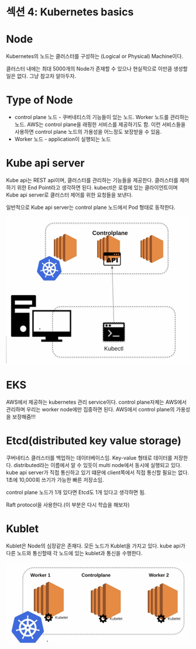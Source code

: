 # 섹션 4: Kubernetes basics

# Node

Kubernetes의 노드는 클러스터를 구성하는 (Logical or Physical) Machine이다.

클러스터 내에는 최대 5000개의 Node가 존재할 수 있으나 현실적으로 이만큼 생성할 일은 없다. 그냥 참고차 알아두자.

# Type of Node

- control plane 노드 - 쿠버네티스의 기능들이 있는 노드. Worker 노드를 관리하는 노드. AWS는 control plane을 래핑한 서비스를 제공하기도 함. 이런 서비스들을 사용하면 control plane 노드의 가용성을 어느정도 보장받을 수 있음.
- Worker 노드 - application이 실행되는 노드

# Kube api server

Kube api는 REST api이며, 클러스터를 관리하는 기능들을 제공한다. 클러스터를 제어하기 위한 End Point라고 생각하면 된다. kubectl은 로컬에 있는 클라이언트이며 Kube api server로 클러스터 제어를 위한 요청들을 보낸다.

일반적으로 Kube api server는 control plane 노드에서 Pod 형태로 동작한다.

![Image.png](Image.png)

# EKS

AWS에서 제공하는 kubernetes 관리 service이다. control plane자체는 AWS에서 관리하며 우리는 worker node에만 집중하면 된다. AWS에서 control plane의 가용성을 보장해줌!!!

# Etcd(distributed key value storage)

쿠버네티스 클러스터를 백업하는 데이터베이스임. Key-value 형태로 데이터를 저장한다. distributed라는 이름에서 알 수 있듯이 multi node에서 동시에 실행되고 있다. kube api server가 직접 통신하고 있기 떄문에 client쪽에서 직접 통신할 필요는 없다. 1초에 10,000회 쓰기가 가능한 빠른 저장소임.

control plane 노드가 1개 있다면 Etcd도 1개 있다고 생각하면 됨.

Raft protocol을 사용한다.(이 부분은 다시 학습을 해보자)

# Kublet

Kublet은 Node의 심장같은 존재다. 모든 노드가 Kublet을 가지고 있다. kube api가 다른 노드와 통신할때 각 노드에 있는 kublet과 통신을 수행한다.

![Image.png](Image%20(2).png)

